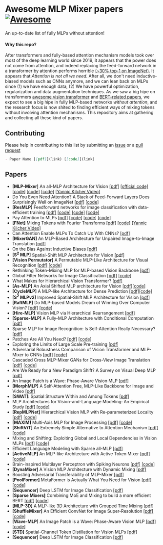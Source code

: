 # Awesome MLP Mixer papers[![Awesome](https://awesome.re/badge.svg)](https://awesome.re)

An up-to-date list of fully MLPs without attention!

#### Why this repo?
After transformers and fully-based attention mechanism models took over most of the deep learning world since 2019, it appears that the power does not come from attention, and indeed replacing the feed-forward network in a transformer by attention performs horrible [(~30% top-1 on ImageNet)](https://arxiv.org/pdf/2105.02723.pdf). It appears that *Attention is not all we need*. After all, we don't need inductive-biased models such as CNNs anymore, and we can lean back on MLPs since (1) we have enough data, (2) We have powerful optimization, regularization and data augmentation techniques. As we saw a big hipe on transformers [awesome vision transformer](https://github.com/dk-liang/Awesome-Visual-Transformer) and [BERT-related papers](https://github.com/tomohideshibata/BERT-related-papers), we expect to see a big hipe in fully MLP-based networks *without attention*, and the research focus is now shited to finding efficient ways of mixing tokens without involving attention mechanisms. This repository aims at gathering and collecting all these kind of papers.

## Contributing
Please help in contributing to this list by submitting an [issue](https://github.com/fawazsammani/awesome-mlp-mixer/issues) or a [pull request](https://github.com/fawazsammani/awesome-mlp-mixer/pulls)

```markdown
- Paper Name [[pdf]](link) [[code]](link)
```

## Papers
- **[MLP-Mixer]** An all-MLP Architecture for Vision [[pdf]](https://arxiv.org/pdf/2105.01601.pdf) [[official code]](https://github.com/google-research/vision_transformer/tree/linen) [[code]](https://github.com/rishikksh20/MLP-Mixer-pytorch) [[code]](https://github.com/lucidrains/mlp-mixer-pytorch) [[code]](https://github.com/jeonsworld/MLP-Mixer-Pytorch) [[Yannic Kilcher Video]](https://www.youtube.com/watch?v=7K4Z8RqjWIk)
- Do You Even Need Attention? A Stack of Feed-Forward Layers Does Surprisingly Well on ImageNet [[pdf]](https://arxiv.org/pdf/2105.02723.pdf) [[code]](https://github.com/lukemelas/do-you-even-need-attention)
- **[ResMLP]** Feedforward networks for image classification with data-efficient training [[pdf]](https://arxiv.org/pdf/2105.03404.pdf) [[code]](https://github.com/facebookresearch/deit) [[code]](https://github.com/lucidrains/res-mlp-pytorch) [[code]](https://github.com/rishikksh20/ResMLP-pytorch)
- Pay Attention to MLPs [[pdf]](https://arxiv.org/pdf/2105.08050.pdf) [[code]](https://github.com/lucidrains/g-mlp-pytorch) [[code]](https://github.com/lucidrains/g-mlp-gpt) [[code]](https://github.com/jaketae/g-mlp)
- **[FNet]** Mixing Tokens with Fourier Transforms [[pdf]](https://arxiv.org/pdf/2105.03824.pdf) [[code]](https://github.com/rishikksh20/FNet-pytorch) [[Yannic Kilcher Video]](https://www.youtube.com/watch?v=JJR3pBl78zw&t=1s)
- Can Attention Enable MLPs To Catch Up With CNNs? [[pdf]](https://arxiv.org/pdf/2105.15078.pdf)
- **[MixerGAN]** An MLP-Based Architecture for Unpaired Image-to-Image Translation [[pdf]](https://arxiv.org/pdf/2105.14110.pdf)
- On the Bias Against Inductive Biases [[pdf]](https://arxiv.org/pdf/2105.14077.pdf)
- **[S<sup>2</sup> MLP]** Spatial-Shift MLP Architecture for Vision [[pdf]](https://arxiv.org/pdf/2106.07477.pdf)
- **[Vision Permutator]** A Permutable MLP-Like Architecture for Visual Recognition [[pdf]](https://arxiv.org/pdf/2106.12368.pdf) [[code]](https://github.com/Andrew-Qibin/VisionPermutator)
- Rethinking Token-Mixing MLP for MLP-based Vision Backbone [[pdf]](https://arxiv.org/pdf/2106.14882.pdf)
- Global Filter Networks for Image Classification [[pdf]](https://arxiv.org/pdf/2107.00645.pdf) [[code]](https://github.com/raoyongming/GFNet)
- What Makes for Hierarchical Vision Transformer? [[pdf]](https://arxiv.org/pdf/2107.02174.pdf)
- **[As-MLP]** An Axial Shifted MLP architecture for Vision [[pdf]](https://arxiv.org/pdf/2107.08391.pdf)[[code]](https://github.com/svip-lab/AS-MLP)
- **[CycleMLP]** A MLP-like Architecture for Dense Prediction [[pdf]](https://arxiv.org/pdf/2107.10224.pdf)[[code]](https://github.com/ShoufaChen/CycleMLP)
- **[S<sup>2</sup> MLPv2]** Improved Spatial-Shift MLP Architecture for Vision [[pdf]](https://arxiv.org/pdf/2108.01072.pdf)
- **[RaftMLP]** Do MLP-based Models Dream of Winning Over Computer Vision? [[pdf]](https://arxiv.org/pdf/2108.04384.pdf) [[code]](https://github.com/okojoalg/raft-mlp)
- **[Hire-MLP]** Vision MLP via Hierarchical Rearrangement [[pdf]](https://arxiv.org/pdf/2108.13341.pdf)
- **[Sparse-MLP]** A Fully-MLP Architecture with Conditional Computation [[pdf]](https://arxiv.org/pdf/2109.02008.pdf)
- Sparse MLP for Image Recognition: Is Self-Attention Really Necessary? [[pdf]](https://arxiv.org/pdf/2109.05422.pdf)
- Patches Are All You Need? [[pdf]](https://openreview.net/pdf?id=TVHS5Y4dNvM) [[code]](https://github.com/tmp-iclr/convmixer)
- Exploring the Limits of Large Scale Pre-training [[pdf]](https://arxiv.org/pdf/2110.02095.pdf)
- Adversarial Robustness Comparison of Vision Transformer and MLP-Mixer to CNNs [[pdf]](https://arxiv.org/pdf/2110.02797.pdf) [[code]](https://github.com/phibenz/robustness_comparison_vit_mlp-mixer_cnn)
- Cascaded Cross MLP-Mixer GANs for Cross-View Image Translation [[pdf]](https://arxiv.org/pdf/2110.10183.pdf) [[code]](https://github.com/Amazingren/CrossMLP)
- Are We Ready for a New Paradigm Shift? A Survey on Visual Deep MLP [[pdf]](https://arxiv.org/pdf/2111.04060.pdf)
- An Image Patch is a Wave: Phase-Aware Vision MLP [[pdf]](https://arxiv.org/pdf/2111.12294.pdf)
- **[MorphMLP]** A Self-Attention Free, MLP-Like Backbone for Image and Video [[pdf]](https://arxiv.org/pdf/2111.12527.pdf)
- **[SWAT]**: Spatial Structure Within and Among Tokens [[pdf]](https://arxiv.org/pdf/2111.13677.pdf)
- MLP Architectures for Vision-and-Language Modeling: An Empirical Study [[pdf]](https://arxiv.org/pdf/2112.04453.pdf) [[code]](https://github.com/easonnie/mlp-vil)
- **[RepMLPNet]** Hierarchical Vision MLP with Re-parameterized Locality [[pdf]](https://arxiv.org/pdf/2112.11081.pdf) [[code]](https://github.com/DingXiaoH/RepMLP)
- **[MAXIM]** Multi-Axis MLP for Image Processing [[pdf]](https://arxiv.org/pdf/2201.02973.pdf) [[code]](https://github.com/google-research/maxim)
- **[ShiftViT]** An Extremely Simple Alternative to Attention Mechanism [[pdf]](https://arxiv.org/pdf/2201.10801.pdf) [[code]](https://github.com/microsoft/SPACH)
- Mixing and Shifting: Exploiting Global and Local Dependencies in Vision MLPs [[pdf]](https://arxiv.org/pdf/2202.06510.pdf) [[code]](https://github.com/JegZheng/MS-MLP)
- Efficient Language Modeling with Sparse all-MLP [[pdf]](https://arxiv.org/pdf/2203.06850.pdf)
- **[ActiveMLP]** An MLP-like Architecture with Active Token Mixer [[pdf]](https://arxiv.org/pdf/2203.06108.pdf) [[code]](https://github.com/microsoft/ActiveMLP)
- Brain-inspired Multilayer Perceptron with Spiking Neurons [[pdf]](https://arxiv.org/pdf/2203.14679.pdf) [[code]](https://gitee.com/mindspore/models/tree/master/research/cv/snn_mlp)
- **[DynaMixer]** A Vision MLP Architecture with Dynamic Mixing [[pdf]](https://arxiv.org/pdf/2201.12083.pdf)
- Boosting Adversarial Transferability of MLP-Mixer [[pdf]](https://arxiv.org/pdf/2204.12204.pdf)
- **[PoolFormer]** MetaFormer is Actually What You Need for Vision [[pdf]](https://arxiv.org/pdf/2111.11418.pdf) [[code]](https://github.com/sail-sg/poolformer)
- **[Sequencer]** Deep LSTM for Image Classification [[pdf]](https://arxiv.org/pdf/2205.01972.pdf)
- **[Sparse Mixers]** Combining MoE and Mixing to build a more efficient BERT [[pdf]](https://arxiv.org/pdf/2205.12399.pdf) [[code]](https://github.com/google-research/google-research/tree/master/sparse_mixers)
- **[MLP-3D]** A MLP-like 3D Architecture with Grouped Time Mixing [[pdf]](https://openaccess.thecvf.com/content/CVPR2022/papers/Qiu_MLP-3D_A_MLP-Like_3D_Architecture_With_Grouped_Time_Mixing_CVPR_2022_paper.pdf)
- **[ShuffleMixer]** An Efficient ConvNet for Image Super-Resolution [[pdf]](https://arxiv.org/pdf/2205.15175.pdf) [[code]](https://github.com/sunny2109/MobileSR-NTIRE2022)
- **[Wave-MLP]** An Image Patch is a Wave: Phase-Aware Vision MLP [[pdf]](https://arxiv.org/pdf/2111.12294.pdf) [[code]](https://github.com/huawei-noah/Efficient-AI-Backbones/tree/master/wavemlp_pytorch)
- **[STD]** Spatial-Channel Token Distillation for Vision MLPs [[pdf]](https://proceedings.mlr.press/v162/li22c/li22c.pdf)
- **[Sequencer]** Deep LSTM for Image Classification [[pdf]](https://arxiv.org/pdf/2205.01972.pdf)
